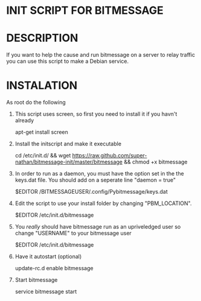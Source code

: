 INIT SCRIPT FOR BITMESSAGE
===============================================

# DESCRIPTION
If you want to help the cause and run bitmessage on a server to relay traffic you can use this script to make a Debian service.

# INSTALATION
As root do the following

1) This script uses screen, so first you need to install it if you havn't already

    apt-get install screen

2) Install the initscript and make it executable

    cd /etc/init.d/ && wget https://raw.github.com/super-nathan/bitmessage-init/master/bitmessage && chmod +x bitmessage

3) In order to run as a daemon, you must have the option set in the the keys.dat file. You should add on a seperate line "daemon = true"

    $EDITOR /BITMESSAGEUSER/.config/Pybitmessage/keys.dat

4) Edit the script to use your install folder by changing "PBM_LOCATION". 

    $EDITOR /etc/init.d/bitmessage

5) You *really* should have bitmessage run as an upriveledged user so change "USERNAME" to your bitmessage user

    $EDITOR /etc/init.d/bitmessage

6) Have it autostart (optional)

    update-rc.d enable bitmessage

7) Start bitmessage

    service bitmessage start